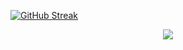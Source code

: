 [![GitHub Streak](https://github-readme-streak-stats.herokuapp.com/?user=0xEvmLuna)](https://git.io/streak-stats)

<div align="center"> <img src="https://github-profile-trophy.vercel.app/?username=0xEvmLuna" /> </div>
